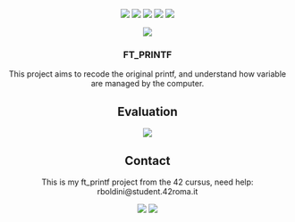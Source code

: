 <p align="center">
  <img src="https://img.shields.io/github/contributors/raccoman/ft_printf?style=for-the-badge"/>
  <img src="https://img.shields.io/github/forks/raccoman/ft_printf?style=for-the-badge"/>
  <img src="https://img.shields.io/github/stars/raccoman/ft_printf?style=for-the-badge"/>
  <img src="https://img.shields.io/github/issues/raccoman/ft_printf?style=for-the-badge"/>
  <img src="https://img.shields.io/github/license/raccoman/ft_printf?style=for-the-badge"/>
</p>

<p align="center">
  <img src="https://badge42.herokuapp.com/api/stats/rboldini?privacyEmail=true"/>
</p>
<h3 align="center">
  FT_PRINTF
</h3>
<p align="center">
  This project aims to recode the original printf, and understand how variable are managed by the computer.
</p>

<h2 align="center">
  Evaluation
</h2>
<p align="center">
  <img src="https://badge42.herokuapp.com/api/project/rboldini/ft_printf"/>
</p>

<h2 align="center">
  Contact
</h2>
<p align="center">
  This is my ft_printf project from the 42 cursus, need help: rboldini@student.42roma.it
</p>

<p align="center">
    <img src="https://forthebadge.com/images/badges/made-with-c.svg"/>
    <img src="https://forthebadge.com/images/badges/not-a-bug-a-feature.svg"/>
</p>

